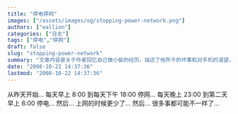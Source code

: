 ```yaml
---
title: "停电停网"
images: ["/assets/images/og/stopping-power-network.png"]
authors: ["eallion"]
categories: ["日志"]
tags: ["停电","停网"]
draft: false
slug: "stopping-power-network"
summary: "文章内容是关于作者回忆自己做小偷的经历，描述了他所干的坏事和对手机的渴望。"
date: "2008-10-22 14:37:36"
lastmod: "2008-10-22 14:37:36"
---
```


从昨天开始...
每天早上 8:00 到每天下午 18:00 停网...
每天晚上 23:00 到第二天早上 6:00 停电...
然后... 上网的时候更少了...
然后... 很多事都可能不一样了...
